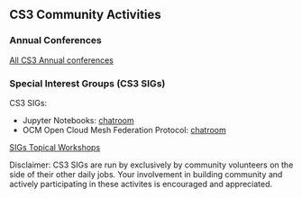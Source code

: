## CS3 Community Activities

### Annual Conferences

[All CS3 Annual conferences](http://www.cs3community.org/)

### Special Interest Groups (CS3 SIGs)

CS3 SIGs:
   * Jupyter Notebooks: [chatroom](https://app.gitter.im/#/room/#cs3org_Jupyter:gitter.im)
   * OCM Open Cloud Mesh Federation Protocol: [chatroom](https://app.gitter.im/#/room/#cs3org_OCM:gitter.im)

[SIGs Topical Workshops](https://indico.cern.ch/category/18416)

Disclaimer: CS3 SIGs are run by exclusively by community volunteers on the side of their other daily jobs. Your involvement in building community and actively participating in these activites is encouraged and appreciated.

<!--

**Here are some ideas to get you started:**

🙋‍♀️ A short introduction - what is your organization all about?
🌈 Contribution guidelines - how can the community get involved?
👩‍💻 Useful resources - where can the community find your docs? Is there anything else the community should know?
🍿 Fun facts - what does your team eat for breakfast?
🧙 Remember, you can do mighty things with the power of [Markdown](https://docs.github.com/github/writing-on-github/getting-started-with-writing-and-formatting-on-github/basic-writing-and-formatting-syntax)
-->
